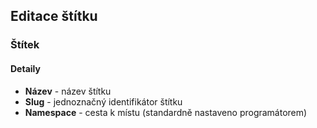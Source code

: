## Editace štítku

### Štítek

#### Detaily
+ **Název** - název štítku
+ **Slug** - jednoznačný identifikátor štítku
+ **Namespace** - cesta k místu (standardně nastaveno programátorem)
